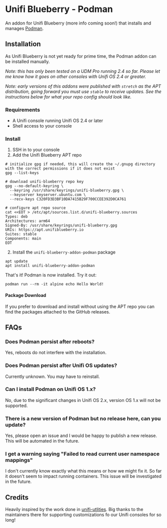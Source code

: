 # Unifi Blueberry - Podman

An addon for Unifi Blueberry (more info coming soon!) that installs and manages [Podman](https://podman.io/).

## Installation

As Unifi Blueberry is not yet ready for prime time, the Podman addon can be installed manually.

_Note: this has only been tested on a UDM Pro running 2.4 so far. Please let me know how it goes on other consoles with Unifi OS 2.4 or greater._

_Note: early versions of this addons were published with `stretch` as the APT distribution, going forward you must use `stable` to receive updates. See the instructions below for what your repo config should look like._

### Requirements

* A Unifi console running Unifi OS 2.4 or later
* Shell access to your console

### Install

1. SSH in to your console
2. Add the Unifi Blueberry APT repo
```shell
# initialize gpg if needed, this will create the ~/.gnupg directory with the correct permissions if it does not exist
gpg --list-keys

# download unifi-blueberry repo key
gpg --no-default-keyring \
  --keyring /usr/share/keyrings/unifi-blueberry.gpg \
  --keyserver keyserver.ubuntu.com \
  --recv-keys C320FD3D3BF10DA7415B29F700CCEE392D0CA761

# configure apt repo source
cat <<EOT > /etc/apt/sources.list.d/unifi-blueberry.sources
Types: deb
Architectures: arm64
Signed-By: /usr/share/keyrings/unifi-blueberry.gpg
URIs: https://apt.unifiblueberry.io
Suites: stable
Components: main
EOT
```
2. Install the `unifi-blueberry-addon-podman` package
```shell
apt update
apt install unifi-blueberry-addon-podman
```

That's it! Podman is now installed. Try it out:
```shell
podman run --rm -it alpine echo Hello World!
```

#### Package Download

If you prefer to download and install without using the APT repo you can find the packages attached to the GitHub releases.

## FAQs

### Does Podman persist after reboots?

Yes, reboots do not interfere with the installation.

### Does Podman persist after Unifi OS updates?

Currently unknown. You may have to reinstall.

### Can I install Podman on Unifi OS 1.x?

No, due to the significant changes in Unifi OS 2.x, version OS 1.x will not be supported.

### There is a new version of Podman but no release here, can you update?

Yes, please open an issue and I would be happy to publish a new release. This will be automated in the future.

### I get a warning saying "Failed to read current user namespace mappings"

I don't currently know exactly what this means or how we might fix it. So far it doesn't seem to impact running containers. This issue will be investigated in the future.


## Credits

Heavily inspired by the work done in [unifi-utlities](https://github.com/unifi-utilities/unifios-utilities). Big thanks to the maintainers there for supporting customizations fo our Unifi consoles for so long!
